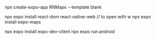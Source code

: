 npx create-expo-app RNMaps --template blank

npx expo install react-dom react-native-web // to open with w
npx expo install expo-maps

npx expo install expo-dev-client
npx expo run:android
